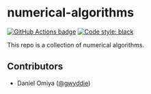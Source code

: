 # numerical-algorithms

[![GitHub Actions badge](https://github.com/gwyddie/numerical-algorithms/workflows/Python%20application/badge.svg?branch=main)](https://github.com/gwyddie/numerical-algorithms/actions?query=workflow%3A%22Python+application%22) [![Code style: black](https://img.shields.io/badge/code%20style-black-000000.svg)](https://github.com/psf/black)

This repo is a collection of numerical algorithms.

## Contributors

- Daniel Omiya ([@gwyddie](https://github.com/gwyddie))
